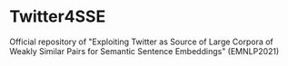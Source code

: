 # Twitter4SSE
Official repository of "Exploiting Twitter as Source of Large Corpora of Weakly Similar Pairs for Semantic Sentence Embeddings" (EMNLP2021)
